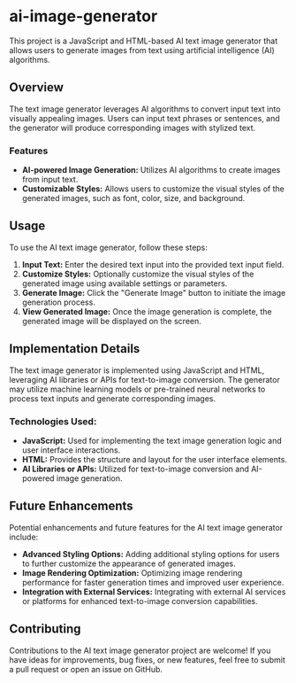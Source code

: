 # ai-image-generator
This project is a JavaScript and HTML-based AI text image generator that allows users to generate images from text using artificial intelligence (AI) algorithms.

## Overview

The text image generator leverages AI algorithms to convert input text into visually appealing images. Users can input text phrases or sentences, and the generator will produce corresponding images with stylized text.

### Features

- **AI-powered Image Generation:** Utilizes AI algorithms to create images from input text.
- **Customizable Styles:** Allows users to customize the visual styles of the generated images, such as font, color, size, and background.

## Usage

To use the AI text image generator, follow these steps:

1. **Input Text:** Enter the desired text input into the provided text input field.
2. **Customize Styles:** Optionally customize the visual styles of the generated image using available settings or parameters.
3. **Generate Image:** Click the "Generate Image" button to initiate the image generation process.
4. **View Generated Image:** Once the image generation is complete, the generated image will be displayed on the screen.

## Implementation Details

The text image generator is implemented using JavaScript and HTML, leveraging AI libraries or APIs for text-to-image conversion. The generator may utilize machine learning models or pre-trained neural networks to process text inputs and generate corresponding images.

### Technologies Used:

- **JavaScript:** Used for implementing the text image generation logic and user interface interactions.
- **HTML:** Provides the structure and layout for the user interface elements.
- **AI Libraries or APIs:** Utilized for text-to-image conversion and AI-powered image generation.

## Future Enhancements

Potential enhancements and future features for the AI text image generator include:

- **Advanced Styling Options:** Adding additional styling options for users to further customize the appearance of generated images.
- **Image Rendering Optimization:** Optimizing image rendering performance for faster generation times and improved user experience.
- **Integration with External Services:** Integrating with external AI services or platforms for enhanced text-to-image conversion capabilities.

## Contributing

Contributions to the AI text image generator project are welcome! If you have ideas for improvements, bug fixes, or new features, feel free to submit a pull request or open an issue on GitHub.
